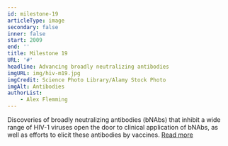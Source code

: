 ```yaml
---
id: milestone-19
articleType: image
secondary: false
inner: false
start: 2009 
end: ''
title: Milestone 19
URL: '#'
headline: Advancing broadly neutralizing antibodies
imgURL: img/hiv-m19.jpg
imgCredit: Science Photo Library/Alamy Stock Photo
imgAlt: Antibodies
authorList:
    - Alex Flemming
---
```

Discoveries of broadly neutralizing antibodies (bNAbs) that inhibit a wide range of HIV-1 viruses open the door to clinical application of bNAbs, as well as efforts to elicit these antibodies by vaccines. <a href="#">Read more</a>